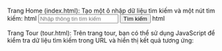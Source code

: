 
Trang Home (index.html):
Tạo một ô nhập dữ liệu tìm kiếm và một nút tìm kiếm:
html
<input type="text" id="searchInput" placeholder="Nhập thông tin tìm kiếm">
<button id="searchButton">Tìm kiếm</button>
html


<script>
    document.getElementById("searchButton").addEventListener("click", function() {
        // Lấy giá trị từ ô nhập liệu
        var query = document.getElementById("searchInput").value;

        // Kiểm tra xem người dùng đã nhập dữ liệu hay chưa
        if (query.trim() !== "") {
            // Chuyển hướng đến trang tour và truyền tham số tìm kiếm trong URL
            window.location.href = "tour.html#show-tour?query=" + encodeURIComponent(query);
        }
    });
</script>

Trang Tour (tour.html):
Trên trang tour, bạn có thể sử dụng JavaScript để kiểm tra dữ liệu tìm kiếm trong URL và hiển thị kết quả tương ứng:
<script>
    // Lấy tham số tìm kiếm từ URL
    var urlParams = new URLSearchParams(window.location.hash.substr(1));
    var query = urlParams.get("query");

    // Kiểm tra xem có dữ liệu tìm kiếm hay không
    if (query) {
        // Hiển thị kết quả tìm kiếm ở phần có ID "show-tour"
        document.getElementById("show-tour").textContent = "Kết quả tìm kiếm cho: " + decodeURIComponent(query);
    }
</script>